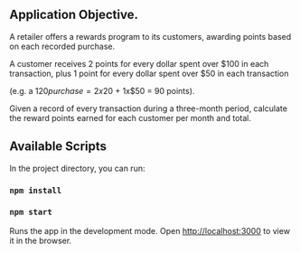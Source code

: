 ## Application Objective.
A retailer offers a rewards program to its customers, awarding points based on each recorded purchase.

A customer receives 2 points for every dollar spent over $100 in each transaction, plus 1 point for every dollar spent over $50 in each transaction

(e.g. a $120 purchase = 2x$20 + 1x$50 = 90 points). 

Given a record of every transaction during a three-month period, calculate the reward points earned for each customer per month and total.


## Available Scripts

In the project directory, you can run:

### `npm install`


### `npm start`

Runs the app in the development mode.
Open [http://localhost:3000](http://localhost:3000) to view it in the browser.
